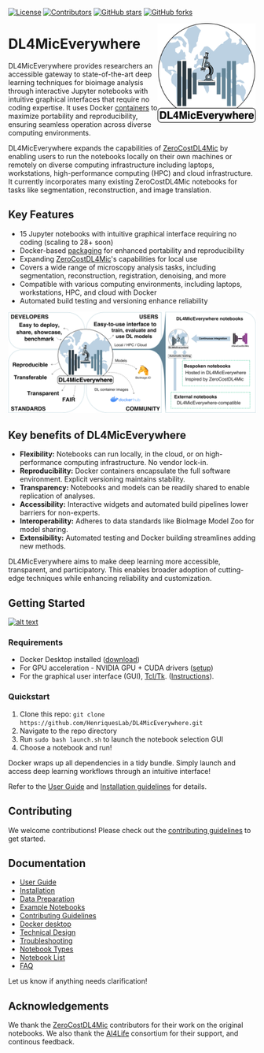 [![License](https://img.shields.io/github/license/HenriquesLab/DL4MicEverywhere?color=Green)](https://github.com/HenriquesLab/DL4MicEverywhere/blob/main/LICENSE.txt)
[![Contributors](https://img.shields.io/github/contributors-anon/HenriquesLab/DL4MicEverywhere)](https://github.com/HenriquesLab/DL4MicEverywhere/graphs/contributors)
[![GitHub stars](https://img.shields.io/github/stars/HenriquesLab/DL4MicEverywhere?style=social)](https://github.com/HenriquesLab/DL4MicEverywhere/)
[![GitHub forks](https://img.shields.io/github/forks/HenriquesLab/DL4MicEverywhere?style=social)](https://github.com/HenriquesLab/DL4MicEverywhere/)

<img src="https://github.com/HenriquesLab/DL4MicEverywhere/blob/main/docs/logo/dl4miceverywhere-logo.png" align="right" width="200"/>

# DL4MicEverywhere

DL4MicEverywhere provides researchers an accessible gateway to state-of-the-art deep learning techniques for bioimage analysis through interactive Jupyter notebooks with intuitive graphical interfaces that require no coding expertise. 
It uses Docker [containers](https://hub.docker.com/repository/docker/henriqueslab/dl4miceverywhere) to maximize portability and reproducibility, ensuring seamless operation across diverse computing environments.

DL4MicEverywhere expands the capabilities of [ZeroCostDL4Mic](https://github.com/HenriquesLab/ZeroCostDL4Mic) by enabling users to run the notebooks locally on their own machines or remotely on diverse computing infrastructure including laptops, workstations, high-performance computing (HPC) and cloud infrastructure. 
It currently incorporates many existing ZeroCostDL4Mic notebooks for tasks like segmentation, reconstruction, and image translation.

## Key Features

- 15 Jupyter notebooks with intuitive graphical interface requiring no coding (scaling to 28+ soon) 
- Docker-based [packaging](https://hub.docker.com/repository/docker/henriqueslab/dl4miceverywhere) for enhanced portability and reproducibility
- Expanding [ZeroCostDL4Mic](https://github.com/HenriquesLab/ZeroCostDL4Mic)'s capabilities for local use
- Covers a wide range of microscopy analysis tasks, including segmentation, reconstruction, registration, denoising, and more
- Compatible with various computing environments, including laptops, workstations, HPC, and cloud with Docker
- Automated build testing and versioning enhance reliability

![Sample Notebook](docs/images/policy.png)

## Key benefits of DL4MicEverywhere

- **Flexibility:** Notebooks can run locally, in the cloud, or on high-performance computing infrastructure. No vendor lock-in.
- **Reproducibility:** Docker containers encapsulate the full software environment. Explicit versioning maintains stability.
- **Transparency:** Notebooks and models can be readily shared to enable replication of analyses.
- **Accessibility:** Interactive widgets and automated build pipelines lower barriers for non-experts.
- **Interoperability:** Adheres to data standards like BioImage Model Zoo for model sharing.
- **Extensibility:** Automated testing and Docker building streamlines adding new methods.

DL4MicEverywhere aims to make deep learning more accessible, transparent, and participatory. This enables broader adoption of cutting-edge techniques while enhancing reliability and customization.

## Getting Started

[![alt text](https://github.com/HenriquesLab/DL4MicEverywhere/blob/documentation/Wiki%20images/ezgif.com-video-to-gif.gif)](https://youtu.be/d1FB_zc5gVc)

### Requirements

- Docker Desktop installed ([download](https://www.docker.com/products/docker-desktop))
- For GPU acceleration - NVIDIA GPU + CUDA drivers ([setup](https://docs.nvidia.com/cuda/)) 
- For the graphical user interface (GUI),  [Tcl/Tk](https://www.tcl.tk/). ([Instructions](docs/GUI_USER_GUIDE.md)).

### Quickstart

1. Clone this repo: `git clone https://github.com/HenriquesLab/DL4MicEverywhere.git`
2. Navigate to the repo directory 
3. Run `sudo bash launch.sh` to launch the notebook selection GUI
4. Choose a notebook and run!

Docker wraps up all dependencies in a tidy bundle. Simply launch and access deep learning workflows through an intuitive interface!

Refer to the [User Guide](docs/USER_GUIDE.md) and [Installation guidelines](docs/INSTALLATION.md) for details.


## Contributing

We welcome contributions! Please check out the [contributing guidelines](CONTRIBUTING.md) to get started.

## Documentation

- [User Guide](docs/USER_GUIDE.md)
- [Installation](docs/INSTALLATION.md)
- [Data Preparation](docs/DATA.md)
- [Example Notebooks](examples)
- [Contributing Guidelines](CONTRIBUTING.md)
- [Docker desktop](docs/DOCKER_DESKTOP.md)
- [Technical Design](docs/DESIGN.md)
- [Troubleshooting](docs/TROUBLESHOOTING.md)
- [Notebook Types](docs/NOTEBOOK_TYPES.md)
- [Notebook List](docs/NOTEBOOKS.md)
- [FAQ](docs/FAQ.md)


Let us know if anything needs clarification!

## Acknowledgements

We thank the [ZeroCostDL4Mic](https://github.com/HenriquesLab/ZeroCostDL4Mic) contributors for their work on the original notebooks. We also thank the [AI4Life](https://ai4life.eurobioimaging.eu/) consortium for their support, and continous feedback.
